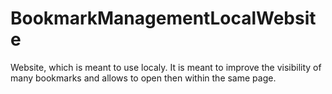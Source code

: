 # BookmarkManagementLocalWebsite
Website, which is meant to use localy. It is meant to improve the visibility of many bookmarks and allows to open then within the same page.
